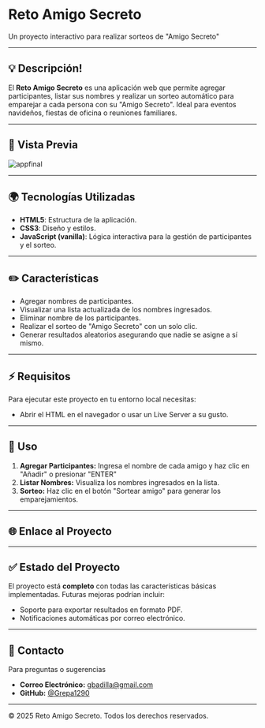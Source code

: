 # Reto Amigo Secreto

Un proyecto interactivo para  realizar sorteos de "Amigo Secreto" 

---

## 💡 Descripción!


El **Reto Amigo Secreto** es una aplicación web que permite agregar participantes, listar sus nombres y realizar un sorteo automático para emparejar a cada persona con su "Amigo Secreto". Ideal para eventos navideños, fiestas de oficina o reuniones familiares.

---

## 🎨 Vista Previa


![appfinal](https://github.com/user-attachments/assets/821bacea-fd6a-4ae8-a1f8-ba3e738d6122)

---

## 🌍 Tecnologías Utilizadas

- **HTML5**: Estructura de la aplicación.
- **CSS3**: Diseño y estilos.
- **JavaScript (vanilla)**: Lógica interactiva para la gestión de participantes y el sorteo.

---

## ✏️ Características

- Agregar nombres de participantes.
- Visualizar una lista actualizada de los nombres ingresados.
- Eliminar nombre de los participantes.
- Realizar el sorteo de "Amigo Secreto" con un solo clic.
- Generar resultados aleatorios asegurando que nadie se asigne a sí mismo.

---

## ⚡ Requisitos

Para ejecutar este proyecto en tu entorno local necesitas:

- Abrir el HTML en el navegador o usar un Live Server a su gusto.

---

## 🔨 Uso

1. **Agregar Participantes:** Ingresa el nombre de cada amigo y haz clic en "Añadir" o presionar "ENTER"
2. **Listar Nombres:** Visualiza los nombres ingresados en la lista.
3. **Sorteo:** Haz clic en el botón "Sortear amigo" para generar los emparejamientos.

---

## 🌐 Enlace al Proyecto



---

## ✅ Estado del Proyecto

El proyecto está **completo** con todas las características básicas implementadas. Futuras mejoras podrían incluir:

- Soporte para exportar resultados en formato PDF.
- Notificaciones automáticas por correo electrónico.


---

## 📧 Contacto

Para preguntas o sugerencias

- **Correo Electrónico:** gbadilla@gmail.com
- **GitHub:** [@Grepa1290](https://github.com/GaryVT)

---

© 2025 Reto Amigo Secreto. Todos los derechos reservados.
